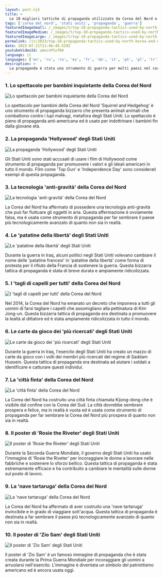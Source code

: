 ```yaml
---
layout: post.njk
title: >
  Le 10 migliori tattiche di propaganda utilizzate da Corea del Nord e Stati Uniti
tags: ['corea del nord', 'stati uniti', 'propaganda', 'guerra']
featuredImageSmall: /_images/t/top-10-propaganda-tactics-used-by-north-korea-and-united-states-cover-it-small.webp
featuredImageMedium: /_images/t/top-10-propaganda-tactics-used-by-north-korea-and-united-states-cover-it-medium.webp
featuredImageLarge: /_images/t/top-10-propaganda-tactics-used-by-north-korea-and-united-states-cover-it-large.webp
permalink: /it/2023/top-10-propaganda-tactics-used-by-north-korea-and-united-states.html
date: 2023-07-21T11:46:49.519Z
youtubeVideoId: uAocnPSxfN4
language: it
languages: ['en', 'ru', 'ro', 'es', 'fr', 'de', 'it', 'pt', 'pl', 'tr']
description: >
  La propaganda è stata uno strumento di guerra per molti paesi nel corso della storia. Sia la Corea del Nord che gli Stati Uniti sono noti per le loro bizzarre tattiche di propaganda che hanno lasciato il mondo attonito. Ecco le 10 tattiche di propaganda più strane utilizzate da Corea del Nord e Stati Uniti.
---
```


### 1. Lo spettacolo per bambini inquietante della Corea del Nord

![Lo spettacolo per bambini inquietante della Corea del Nord](/_images/b/b755ecc726e5e9526742093c20d165fd-medium.webp)

Lo spettacolo per bambini della Corea del Nord 'Squirrel and Hedgehog' è uno strumento di propaganda bizzarro che presenta animali animati che combattono contro i lupi malvagi, metafora degli Stati Uniti. Lo spettacolo è pieno di propaganda anti-americana ed è usato per indottrinare i bambini fin dalla giovane età.

### 2. La propaganda 'Hollywood' degli Stati Uniti

![La propaganda 'Hollywood' degli Stati Uniti](/_images/4/4e0fd57e3c0ac4cbb4539994bb587d6d-medium.webp)

Gli Stati Uniti sono stati accusati di usare i film di Hollywood come strumento di propaganda per promuovere i valori e gli ideali americani in tutto il mondo. Film come 'Top Gun' e 'Independence Day' sono considerati esempi di questa propaganda.

### 3. La tecnologia 'anti-gravità' della Corea del Nord

![La tecnologia 'anti-gravità' della Corea del Nord](/_images/c/c82620905d1f4a1f00f6ed1c3c2f8b75-medium.webp)

La Corea del Nord ha affermato di possedere una tecnologia anti-gravità che può far fluttuare gli oggetti in aria. Questa affermazione è ovviamente falsa, ma è usata come strumento di propaganda per far sembrare il paese più tecnologicamente avanzato di quanto non sia in realtà.

### 4. Le 'patatine della libertà' degli Stati Uniti

![Le 'patatine della libertà' degli Stati Uniti](/_images/5/590e09e2091d6fae3a3e720a54e436a5-medium.webp)

Durante la guerra in Iraq, alcuni politici negli Stati Uniti volevano cambiare il nome delle 'patatine francesi' in 'patatine della libertà' come forma di protesta per il rifiuto della Francia di sostenere la guerra. Questa bizzarra tattica di propaganda è stata di breve durata e ampiamente ridicolizzata.

### 5. I 'tagli di capelli per tutti' della Corea del Nord

![I 'tagli di capelli per tutti' della Corea del Nord](/_images/2/267674cccfa76d70837a57c1a163738b-medium.webp)

Nel 2014, la Corea del Nord ha emanato un decreto che imponeva a tutti gli uomini di farsi tagliare i capelli che assomigliano alla pettinatura di Kim Jong-un. Questa bizzarra tattica di propaganda era destinata a promuovere la lealtà al dittatore ed è stata ampiamente ridicolizzata in tutto il mondo.

### 6. Le carte da gioco dei 'più ricercati' degli Stati Uniti

![Le carte da gioco dei 'più ricercati' degli Stati Uniti](/_images/f/f2249d6410c61b036bbe1f4199973d43-medium.webp)

Durante la guerra in Iraq, l'esercito degli Stati Uniti ha creato un mazzo di carte da gioco con i volti dei membri più ricercati del regime di Saddam Hussein. Questa tattica di propaganda era destinata ad aiutare i soldati a identificare e catturare questi individui.

### 7. La 'città finta' della Corea del Nord

![La 'città finta' della Corea del Nord](/_images/c/c0f1badbfb3569bf716fafb9f194ca2e-medium.webp)

La Corea del Nord ha costruito una città finta chiamata Kijong-dong che è visibile dal confine con la Corea del Sud. La città dovrebbe sembrare prospera e felice, ma in realtà è vuota ed è usata come strumento di propaganda per far sembrare la Corea del Nord più prospera di quanto non sia in realtà.

### 8. Il poster di 'Rosie the Riveter' degli Stati Uniti

![Il poster di 'Rosie the Riveter' degli Stati Uniti](/_images/3/3426963432046786516109fa05c35bd7-medium.webp)

Durante la Seconda Guerra Mondiale, il governo degli Stati Uniti ha usato l'immagine di 'Rosie the Riveter' per incoraggiare le donne a lavorare nelle fabbriche e sostenere lo sforzo bellico. Questa tattica di propaganda è stata estremamente efficace e ha contribuito a cambiare le mentalità sulle donne sul posto di lavoro.

### 9. La 'nave tartaruga' della Corea del Nord

![La 'nave tartaruga' della Corea del Nord](/_images/2/2035e983bf73a31ebfd46ed5f9413fdb-medium.webp)

La Corea del Nord ha affermato di aver costruito una 'nave tartaruga' invincibile e in grado di viaggiare sott'acqua. Questa tattica di propaganda è destinata a far sembrare il paese più tecnologicamente avanzato di quanto non sia in realtà.

### 10. Il poster di 'Zio Sam' degli Stati Uniti

![Il poster di 'Zio Sam' degli Stati Uniti](/_images/6/6dbb42f0993daafaa0214b70a3da8ce5-medium.webp)

Il poster di 'Zio Sam' è un famoso immagine di propaganda che è stata creata durante la Prima Guerra Mondiale per incoraggiare gli uomini a arruolarsi nell'esercito. L'immagine è diventata un simbolo del patriottismo americano ed è ancora usata oggi.

